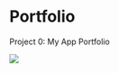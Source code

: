 # Portfolio
Project 0: My App Portfolio

![](https://raw.github.com/RyanRamchandar/Portfolio/master/art/screenshot.png)